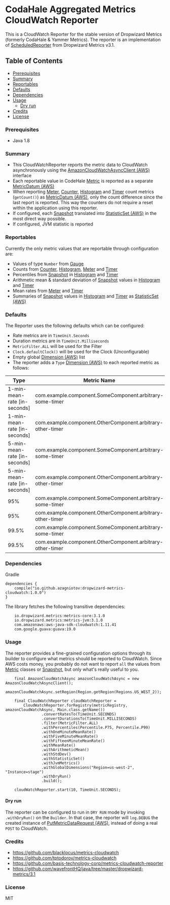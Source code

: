 # CodaHale Aggregated Metrics CloudWatch Reporter

This is a CloudWatch Reporter for the stable version of Dropwizard Metrics (formerly CodaHale & Yammer Metrics). The reporter is an implementation of [ScheduledReporter](http://metrics.dropwizard.io/3.1.0/apidocs/com/codahale/metrics/ScheduledReporter.html) from Dropwizard Metrics v3.1. 

## Table of Contents

  - [Prerequisites](#prerequisites)
  - [Summary](#summary)
  - [Reportables](#reportables)
  - [Defaults](#defaults)
  - [Dependencies](#dependencies)
  - [Usage](#usage)
    - [Dry run](#dry-run)
  - [Credits](#credits)
  - [License](#license)

### Prerequisites

- Java 1.8

### Summary

- This CloudWatchReporter reports the metric data to CloudWatch asynchronously using the [AmazonCloudWatchAsyncClient (AWS)](http://docs.aws.amazon.com/AWSJavaSDK/latest/javadoc/com/amazonaws/services/cloudwatch/AmazonCloudWatchAsyncClient.html) interface 
- Each reportable value in CodeHale [Metric](http://metrics.dropwizard.io/3.1.0/apidocs/com/codahale/metrics/Metric.html) is reported as a separate [MetricDatum (AWS)](http://docs.aws.amazon.com/AWSJavaSDK/latest/javadoc/com/amazonaws/services/cloudwatch/model/MetricDatum.html) 
- When reporting [Meter](http://metrics.dropwizard.io/3.1.0/apidocs/com/codahale/metrics/Meter.html), [Counter](http://metrics.dropwizard.io/3.1.0/apidocs/com/codahale/metrics/Counter.html), [Histogram](http://metrics.dropwizard.io/3.1.0/apidocs/com/codahale/metrics/Histogram.html) and [Timer](http://metrics.dropwizard.io/3.1.0/apidocs/com/codahale/metrics/Timer.html) count metrics (`getCount()`) as [MetricDatum (AWS)](http://docs.aws.amazon.com/AWSJavaSDK/latest/javadoc/com/amazonaws/services/cloudwatch/model/MetricDatum.html), only the count difference since the last report is reported. This way the counters do not require a reset within the application using this reporter.
- If configured, each [Snapshot](http://metrics.dropwizard.io/3.1.0/apidocs/com/codahale/metrics/Snapshot.html) translated into [StatisticSet (AWS)](http://docs.aws.amazon.com/AWSJavaSDK/latest/javadoc/com/amazonaws/services/cloudwatch/model/StatisticSet.html) in the most direct way possible.
- If configured, JVM statistic is reported

### Reportables

Currently the only metric values that are reportable through configuration are:

- Values of type `Number` from [Gauge](http://metrics.dropwizard.io/3.1.0/apidocs/com/codahale/metrics/Gauge.html)
- Counts from [Counter](http://metrics.dropwizard.io/3.1.0/apidocs/com/codahale/metrics/Counter.html), [Histogram](http://metrics.dropwizard.io/3.1.0/apidocs/com/codahale/metrics/Histogram.html), [Meter](http://metrics.dropwizard.io/3.1.0/apidocs/com/codahale/metrics/Meter.html) and [Timer](http://metrics.dropwizard.io/3.1.0/apidocs/com/codahale/metrics/Timer.html)
- Percentiles from [Snapshot](http://metrics.dropwizard.io/3.1.0/apidocs/com/codahale/metrics/Snapshot.html) in [Histogram](http://metrics.dropwizard.io/3.1.0/apidocs/com/codahale/metrics/Histogram.html) and [Timer](http://metrics.dropwizard.io/3.1.0/apidocs/com/codahale/metrics/Timer.html)
- Arithmetic mean & standard deviation of [Snapshot](http://metrics.dropwizard.io/3.1.0/apidocs/com/codahale/metrics/Snapshot.html) values in [Histogram](http://metrics.dropwizard.io/3.1.0/apidocs/com/codahale/metrics/Histogram.html) and [Timer](http://metrics.dropwizard.io/3.1.0/apidocs/com/codahale/metrics/Timer.html)
- Mean rates from [Meter](http://metrics.dropwizard.io/3.1.0/apidocs/com/codahale/metrics/Meter.html) and [Timer](http://metrics.dropwizard.io/3.1.0/apidocs/com/codahale/metrics/Timer.html)
- Summaries of [Snapshot](http://metrics.dropwizard.io/3.1.0/apidocs/com/codahale/metrics/Snapshot.html) values in [Histogram](http://metrics.dropwizard.io/3.1.0/apidocs/com/codahale/metrics/Histogram.html) and [Timer](http://metrics.dropwizard.io/3.1.0/apidocs/com/codahale/metrics/Timer.html) as [StatisticSet (AWS)](http://docs.aws.amazon.com/AWSJavaSDK/latest/javadoc/com/amazonaws/services/cloudwatch/model/StatisticSet.html)

### Defaults

The Reporter uses the following defaults which can be configured:

- Rate metrics are in `TimeUnit.Seconds`
- Duration metrics are in `TimeUnit.Milliseconds`
- `MetricFilter.ALL` will be used for the Filter
- `Clock.defaultClock()` will be used for the Clock (Unconfigurable)
- Empty global [Dimension (AWS)](http://docs.aws.amazon.com/AWSJavaSDK/latest/javadoc/com/amazonaws/services/cloudwatch/model/Dimension.html) list
- The reporter adds a `Type` [Dimension (AWS)](http://docs.aws.amazon.com/AWSJavaSDK/latest/javadoc/com/amazonaws/services/cloudwatch/model/Dimension.html) to each reported metric as follows:

| Type                                      | Metric Name                                                     |
| ----------------------------------------- | --------------------------------------------------------------- |
| 1-min-mean-rate [in-seconds]              | com.example.component.SomeComponent.arbitrary-some-timer        |
| 1-min-mean-rate [in-seconds]              | com.example.component.OtherComponent.arbitrary-other-timer      |
| 5-min-mean-rate [in-seconds]              | com.example.component.SomeComponent.arbitrary-some-timer        |
| 5-min-mean-rate [in-seconds]              | com.example.component.OtherComponent.arbitrary-other-timer      |
| 95%                                       | com.example.component.SomeComponent.arbitrary-some-timer        |
| 95%                                       | com.example.component.OtherComponent.arbitrary-other-timer      |
| 99.5%                                     | com.example.component.SomeComponent.arbitrary-some-timer        |
| 99.5%                                     | com.example.component.OtherComponent.arbitrary-other-timer      |


### Dependencies

Gradle

```
dependencies { 
    compile("io.github.azagniotov:dropwizard-metrics-cloudwatch:1.0.0")
}
```

The library fetches the following transitive dependencies:

```
    io.dropwizard.metrics:metrics-core:3.1.0
    io.dropwizard.metrics:metrics-jvm:3.1.0
    com.amazonaws:aws-java-sdk-cloudwatch:1.11.41
    com.google.guava:guava:19.0
```



### Usage

The reporter provides a fine-grained configuration options through its builder to configure what metrics should be reported to CloudWatch. Since AWS costs money, you probably do not want to report `all` the values from [Metric](http://metrics.dropwizard.io/3.1.0/apidocs/com/codahale/metrics/Metric.html) classes or [Snapshot](http://metrics.dropwizard.io/3.1.0/apidocs/com/codahale/metrics/Snapshot.html), but only what's really useful to you.


```
    final AmazonCloudWatchAsync amazonCloudWatchAsync = new AmazonCloudWatchAsyncClient();
    amazonCloudWatchAsync.setRegion(Region.getRegion(Regions.US_WEST_2));

    final CloudWatchReporter cloudWatchReporter =
        CloudWatchReporter.forRegistry(metricRegistry, amazonCloudWatchAsync, Main.class.getName())
                .convertRatesTo(TimeUnit.SECONDS)
                .convertDurationsTo(TimeUnit.MILLISECONDS)
                .filter(MetricFilter.ALL)
                .withPercentiles(Percentile.P75, Percentile.P99)
                .withOneMinuteMeanRate()
                .withFiveMinuteMeanRate()
                .withFifteenMinuteMeanRate()
                .withMeanRate()
                .withArithmeticMean()
                .withStdDev()
                .withStatisticSet()
                .withJvmMetrics()
                .withGlobalDimensions("Region=us-west-2", "Instance=stage")
                .withDryRun()
                .build();

    cloudWatchReporter.start(10, TimeUnit.SECONDS);
```


#### Dry run
The reporter can be configured to run in `DRY RUN` mode by invoking `.withDryRun()` on the `Builder`. In that case, the reporter will `log.DEBUG` the created instance of [PutMetricDataRequest (AWS)](http://docs.aws.amazon.com/AWSJavaSDK/latest/javadoc/com/amazonaws/services/cloudwatch/model/PutMetricDataRequest.html), instead of doing a real `POST` to CloudWatch. 



### Credits
* https://github.com/blacklocus/metrics-cloudwatch
* https://github.com/tptodorov/metrics-cloudwatch
* https://github.com/basis-technology-corp/metrics-cloudwatch-reporter
* https://github.com/wavefrontHQ/java/tree/master/dropwizard-metrics/3.1


### License
MIT
